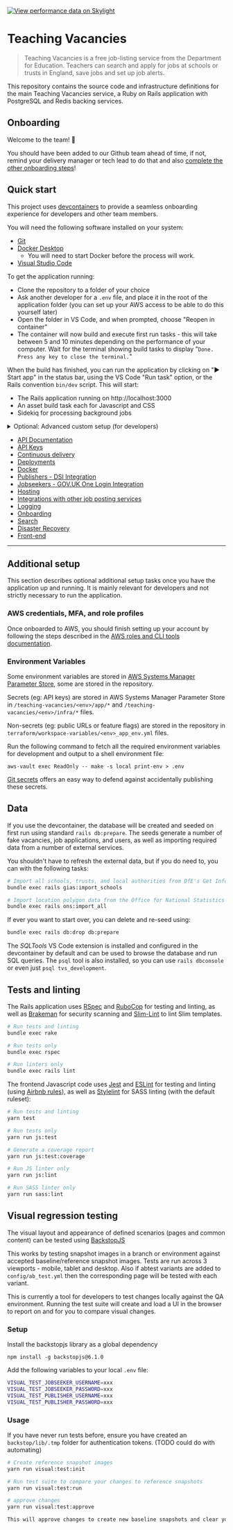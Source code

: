 [![View performance data on Skylight](https://badges.skylight.io/status/xsMWeSG9ned8.svg?token=eaPo1dGrntf1PGO-yjiIJhUhPcJz8wLC0SqenY-PDbc)](https://www.skylight.io/app/applications/xsMWeSG9ned8)

# Teaching Vacancies

> Teaching Vacancies is a free job-listing service from the Department for Education. Teachers can
> search and apply for jobs at schools or trusts in England, save jobs and set up job alerts.

This repository contains the source code and infrastructure definitions for the main Teaching
Vacancies service, a Ruby on Rails application with PostgreSQL and Redis backing services.

## Onboarding

Welcome to the team! 🐯

You should have been added to our Github team ahead of time, if not, remind your delivery manager or
tech lead to do that and also [complete the other onboarding steps](documentation/onboarding.md)!

## Quick start

This project uses [devcontainers](https://code.visualstudio.com/docs/remote/create-dev-container)
to provide a seamless onboarding experience for developers and other team members.

You will need the following software installed on your system:
- [Git](https://github.com/git-guides/install-git)
- [Docker Desktop](https://www.docker.com/get-started)
  - You will need to start Docker before the process will work.
- [Visual Studio Code](https://code.visualstudio.com)

To get the application running:
- Clone the repository to a folder of your choice
- Ask another developer for a `.env` file, and place it in the root of the application folder
  (you can set up your AWS access to be able to do this yourself later)
- Open the folder in VS Code, and when prompted, choose "Reopen in container"
- The container will now build and execute first run tasks - this will take between 5 and 10 minutes
  depending on the performance of your computer. Wait for the terminal showing build tasks to
  display "`Done. Press any key to close the terminal.`"

When the build has finished, you can run the application by clicking on "▶️ Start app" in the status
bar, using the VS Code "Run task" option, or the Rails convention `bin/dev` script. This will start:
- The Rails application running on http://localhost:3000
- An asset build task each for Javascript and CSS
- Sidekiq for processing background jobs

<details>
  <summary>Optional: Advanced custom setup (for developers)</summary>

  > The Docker-based devcontainer setup (see [configuration](.devcontainer)) is our "gold standard"
  > reference implementation of a local development environment. We highly recommend you use it, but
  > you're of course free to work in whatever way makes you the most happy and productive.
  >
  > This might involve running a container-based workflow using vanilla `docker-compose` (working
  > inside the container using a command-line text editor, or outside the container in a GUI editor
  > or IDE), running a Linux VM with a container engine for that extra bit of performance, or just
  > using the container definitions as a guide to setting the app up locally without any Docker
  > involvement at all.
  >
  > Following convention, a `bin/dev` script is provided that uses Foreman to run all the tasks
  > needed for the application.
</details>

* [API Documentation](https://docs.teaching-vacancies.service.gov.uk)
* [API Keys](/documentation/api-keys.md)
* [Continuous delivery](/documentation/continuous-delivery.md)
* [Deployments](/documentation/deployments.md)
* [Docker](/documentation/docker.md)
* [Publishers - DSI Integration](/documentation/dsi-integration.md)
* [Jobseekers - GOV.UK One Login Integration](/documentation/govuk-one-login.md)
* [Hosting](/documentation/hosting.md)
* [Integrations with other job posting services](/documentation/integrations.md)
* [Logging](/documentation/logging.md)
* [Onboarding](/documentation/onboarding.md)
* [Search](/documentation/search.md)
* [Disaster Recovery](/documentation/disaster-recovery.md)
* [Front-end](/documentation/front-end.md)

---

## Additional setup

This section describes optional additional setup tasks once you have the application up and running.
It is mainly relevant for developers and not strictly necessary to run the application.

### AWS credentials, MFA, and role profiles

Once onboarded to AWS, you should finish setting up your account by following the steps described in
the [AWS roles and CLI tools documentation](/documentation/aws-roles-and-cli-tools.md).

### Environment Variables

Some environment variables are stored in [AWS Systems Manager Parameter Store](https://eu-west-2.console.aws.amazon.com/systems-manager/parameters/?region=eu-west-2&tab=Table), some are stored in the repository.

Secrets (eg: API keys) are stored in AWS Systems Manager Parameter Store in `/teaching-vacancies/<env>/app/*` and `/teaching-vacancies/<env>/infra/*` files.

Non-secrets (eg: public URLs or feature flags) are stored in the repository in `terraform/workspace-variables/<env>_app_env.yml` files.

Run the following command to fetch all the required environment variables for development and output to a shell environment file:

```
aws-vault exec ReadOnly -- make -s local print-env > .env
```

[Git secrets](/documentation/secrets-detection.md) offers an easy way to defend against accidentally publishing these secrets.

## Data

If you use the devcontainer, the database will be created and seeded on first run using standard
`rails db:prepare`. The seeds generate a number of fake vacancies, job applications, and users,
as well as importing required data from a number of external services.

You shouldn't have to refresh the external data, but if you do need to, you can with the following
tasks:

```bash
# Import all schools, trusts, and local authorities from DfE's Get Information About Schools
bundle exec rails gias:import_schools

# Import location polygon data from the Office for National Statistics
bundle exec rails ons:import_all
```

If ever you want to start over, you can delete and re-seed using:

```bash
bundle exec rails db:drop db:prepare
```

The _SQLTools_ VS Code extension is installed and configured in the devcontainer by default and can
be used to browse the database and run SQL queries. The `psql` tool is also installed, so you can
use `rails dbconsole` or even just `psql tvs_development`.

## Tests and linting

The Rails application uses [RSpec](https://rspec.info) and [RuboCop](https://rubocop.org) for
testing and linting, as well as [Brakeman](https://brakemanscanner.org) for security scanning and
[Slim-Lint](https://github.com/sds/slim-lint) to lint Slim templates.

```bash
# Run tests and linting
bundle exec rake

# Run tests only
bundle exec rspec

# Run linters only
bundle exec rails lint
```

The frontend Javascript code uses [Jest](https://jestjs.io) and [ESLint](https://eslint.org/) for
testing and linting (using [Airbnb rules](https://www.npmjs.com/package/eslint-config-airbnb)), as
well as [Stylelint](https://stylelint.io/) for SASS linting (with the default ruleset):

```bash
# Run tests and linting
yarn test

# Run tests only
yarn run js:test

# Generate a coverage report
yarn run js:test:coverage

# Run JS linter only
yarn run js:lint

# Run SASS linter only
yarn run sass:lint
```

## Visual regression testing

The visual layout and appearance of defined scenarios (pages and common content) can be tested using [BackstopJS](https://github.com/garris/BackstopJS)

This works by testing snapshot images in a branch or environment against accepted baseline/reference snapshot images. Tests are run across 3 viewports - mobile, tablet and desktop. Also if abtest variants are added to `config/ab_test.yml` then the corresponding page will be tested with each variant.

This is currently a tool for developers to test changes locally against the QA environment. Running the test suite will create and load a UI in the browser to report on and for you to compare visual changes.

### Setup

Install the backstopjs library as a global dependency

`npm install -g backstopjs@6.1.0`

Add the following variables to your local `.env` file:

```bash
VISUAL_TEST_JOBSEEKER_USERNAME=xxx
VISUAL_TEST_JOBSEEKER_PASSWORD=xxx
VISUAL_TEST_PUBLISHER_USERNAME=xxx
VISUAL_TEST_PUBLISHER_PASSWORD=xxx
```

### Usage

If you have never run tests before, ensure you have created an `backstop/lib/.tmp` folder for authentication tokens. (TODO could do with automating)

```bash
# Create reference snapshot images
yarn run visual:test:init

# Run test suite to compare your changes to reference snapshots
yarn run visual:test:run

# approve changes
yarn run visual:test:approve

This will approve changes to create new baseline snapshots and clear your file system of snapshots created by previous test suite runs.
```
